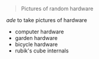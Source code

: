 > Pictures of random hardware

*ade* to take pictures of hardware

- computer hardware
- garden hardware
- bicycle hardware
- rubik's cube internals
